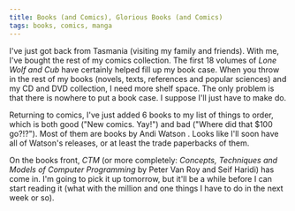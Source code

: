 ```yaml
---
title: Books (and Comics), Glorious Books (and Comics)
tags: books, comics, manga
---
```


I've just got back from Tasmania (visiting my family and friends). With me,
I've bought the rest of my comics collection. The first 18 volumes of *Lone
Wolf and Cub* have certainly helped fill up my book case. When you throw in the
rest of my books (novels, texts, references and popular sciences) and my CD and
DVD collection, I need more shelf space. The only problem is that there is
nowhere to put a book case. I suppose I'll just have to make do.

Returning to comics, I've just added 6 books to my list of things to order,
which is both good ("New comics. Yay!") and bad ("Where did that $100 go?!?").
Most of them are books by Andi Watson . Looks like I'll soon have all of
Watson's releases, or at least the trade paperbacks of them.

On the books front, *CTM* (or more completely: *Concepts, Techniques and Models
of Computer Programming* by Peter Van Roy and Seif Haridi) has come in.  I'm
going to pick it up tomorrow, but it'll be a while before I can start reading
it (what with the million and one things I have to do in the next week or so).
